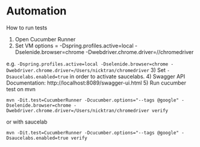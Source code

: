 # Automation
How to run tests
1) Open Cucumber Runner
2) Set VM options = -Dspring.profiles.active=local -Dselenide.browser=chrome -Dwebdriver.chrome.driver=/<path to chrome driver>/chromedriver

e.g. `-Dspring.profiles.active=local -Dselenide.browser=chrome -Dwebdriver.chrome.driver=/Users/nicktran/chromedriver`
3) Set `-Dsaucelabs.enabled=true` in order to activate saucelabs.
4) Swagger API Documentation: http://localhost:8089/swagger-ui.html
5) Run cucumber test on mvn

`mvn -Dit.test=CucumberRunner -Dcucumber.options="--tags @google" -Dselenide.browser=chrome -Dwebdriver.chrome.driver=/Users/nicktran/chromedriver verify`

or with saucelab 

`mvn -Dit.test=CucumberRunner -Dcucumber.options="--tags @google" -Dsaucelabs.enabled=true verify`